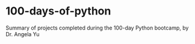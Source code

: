 # 100-days-of-python
 Summary of projects completed during the 100-day Python bootcamp, by Dr. Angela Yu

